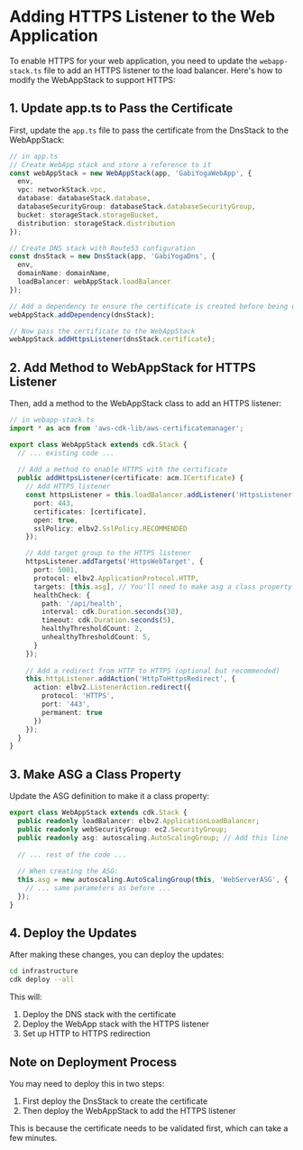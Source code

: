 # Adding HTTPS Listener to the Web Application

To enable HTTPS for your web application, you need to update the `webapp-stack.ts` file to add an HTTPS listener to the load balancer. Here's how to modify the WebAppStack to support HTTPS:

## 1. Update app.ts to Pass the Certificate

First, update the `app.ts` file to pass the certificate from the DnsStack to the WebAppStack:

```typescript
// in app.ts
// Create WebApp stack and store a reference to it
const webAppStack = new WebAppStack(app, 'GabiYogaWebApp', {
  env,
  vpc: networkStack.vpc,
  database: databaseStack.database,
  databaseSecurityGroup: databaseStack.databaseSecurityGroup,
  bucket: storageStack.storageBucket,
  distribution: storageStack.distribution
});

// Create DNS stack with Route53 configuration
const dnsStack = new DnsStack(app, 'GabiYogaDns', {
  env,
  domainName: domainName,
  loadBalancer: webAppStack.loadBalancer
});

// Add a dependency to ensure the certificate is created before being used
webAppStack.addDependency(dnsStack);

// Now pass the certificate to the WebAppStack
webAppStack.addHttpsListener(dnsStack.certificate);
```

## 2. Add Method to WebAppStack for HTTPS Listener

Then, add a method to the WebAppStack class to add an HTTPS listener:

```typescript
// in webapp-stack.ts
import * as acm from 'aws-cdk-lib/aws-certificatemanager';

export class WebAppStack extends cdk.Stack {
  // ... existing code ...
  
  // Add a method to enable HTTPS with the certificate
  public addHttpsListener(certificate: acm.ICertificate) {
    // Add HTTPS listener
    const httpsListener = this.loadBalancer.addListener('HttpsListener', {
      port: 443,
      certificates: [certificate],
      open: true,
      sslPolicy: elbv2.SslPolicy.RECOMMENDED
    });

    // Add target group to the HTTPS listener
    httpsListener.addTargets('HttpsWebTarget', {
      port: 5001,
      protocol: elbv2.ApplicationProtocol.HTTP,
      targets: [this.asg], // You'll need to make asg a class property
      healthCheck: {
        path: '/api/health',
        interval: cdk.Duration.seconds(30),
        timeout: cdk.Duration.seconds(5),
        healthyThresholdCount: 2,
        unhealthyThresholdCount: 5,
      }
    });
    
    // Add a redirect from HTTP to HTTPS (optional but recommended)
    this.httpListener.addAction('HttpToHttpsRedirect', {
      action: elbv2.ListenerAction.redirect({
        protocol: 'HTTPS',
        port: '443',
        permanent: true
      })
    });
  }
}
```

## 3. Make ASG a Class Property

Update the ASG definition to make it a class property:

```typescript
export class WebAppStack extends cdk.Stack {
  public readonly loadBalancer: elbv2.ApplicationLoadBalancer;
  public readonly webSecurityGroup: ec2.SecurityGroup;
  public readonly asg: autoscaling.AutoScalingGroup; // Add this line
  
  // ... rest of the code ...
  
  // When creating the ASG:
  this.asg = new autoscaling.AutoScalingGroup(this, 'WebServerASG', {
    // ... same parameters as before ...
  });
}
```

## 4. Deploy the Updates

After making these changes, you can deploy the updates:

```bash
cd infrastructure
cdk deploy --all
```

This will:
1. Deploy the DNS stack with the certificate
2. Deploy the WebApp stack with the HTTPS listener
3. Set up HTTP to HTTPS redirection

## Note on Deployment Process

You may need to deploy this in two steps:

1. First deploy the DnsStack to create the certificate
2. Then deploy the WebAppStack to add the HTTPS listener

This is because the certificate needs to be validated first, which can take a few minutes.
